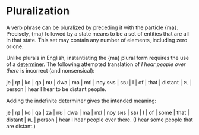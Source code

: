 # Pluralization

A verb phrase can be pluralized by preceding it with the particle {ma}.
Precisely, {ma} followed by a state means to be a set of entities that are all
in that state. This set may contain any number of elements, including zero or
one.

Unlike plurals in English, instantiating the {ma} plural form requires the use
of a [determiner](./determiner-phrases.md). The following attempted translation
of _I hear people over there_ is incorrect (and nonsensical):

<gloss>
je  | ŋɪ  | ko | qa | nʊ   | dwa     | ma | mɪl    | noy
sɴs | sʙᴊ | I  | of | that | distant | ᴘʟ | person | hear
I hear to be distant people.
</gloss>

Adding the indefinite determiner gives the intended meaning:

<gloss>
je  | ŋɪ  | ko | qa | za   | nʊ   | dwa     | ma | mɪl    | noy
sɴs | sʙᴊ | I  | of | some | that | distant | ᴘʟ | person | hear
I hear people over there. (I hear some people that are distant.)
</gloss>
